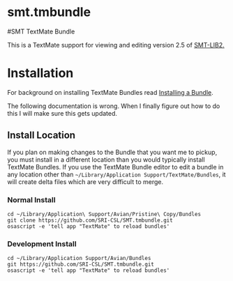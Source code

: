 # smt.tmbundle



#SMT TextMate Bundle

This is a TextMate support for viewing and editing version 2.5 of [SMT-LIB2.](http://smtlib.cs.uiowa.edu/papers/smt-lib-reference-v2.5-r150528.pdf)

# Installation

For background on installing TextMate Bundles read [Installing a Bundle](http://manual.macromates.com/en/bundles#installing_a_bundle).


The following documentation is wrong. When I finally figure out
how to do this I will make sure this gets updated.

## Install Location

If you plan on making changes to the Bundle that you want me to
pickup, you must install in a different location than you would
typically install TextMate Bundles. If you use the TextMate Bundle
editor to edit a bundle in any location other than
`~/Library/Application Support/TextMate/Bundles`, it will create delta
files which are very difficult to merge.

### Normal Install

	cd ~/Library/Application\ Support/Avian/Pristine\ Copy/Bundles
	git clone https://github.com/SRI-CSL/SMT.tmbundle.git
	osascript -e 'tell app "TextMate" to reload bundles'

### Development Install

	cd ~/Library/Application Support/Avian/Bundles
	git https://github.com/SRI-CSL/SMT.tmbundle.git
	osascript -e 'tell app "TextMate" to reload bundles'


